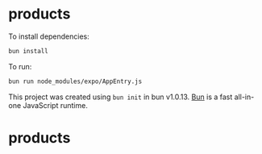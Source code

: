 # products

To install dependencies:

```bash
bun install
```

To run:

```bash
bun run node_modules/expo/AppEntry.js
```

This project was created using `bun init` in bun v1.0.13. [Bun](https://bun.sh) is a fast all-in-one JavaScript runtime.
# products
